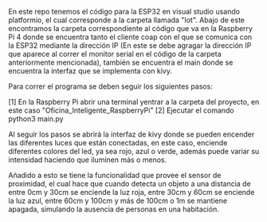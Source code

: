 En este repo tenemos el código para la ESP32 en visual studio usando platformio, el cual corresponde a la carpeta llamada "Iot".
Abajo de este encontramos la carpeta correspondiente al código que va en la Raspberry Pi 4 donde se encuentra tanto el cliente coap con el que se comunica con la ESP32 mediante la dirección IP (En este se debe agragar la dirección IP que aparece al correr el monitor serial en el código de la carpeta anteriormente mencionada), también se encuentra el main donde se encuentra la interfaz que se implementa con kivy.

Para correr el programa se deben seguir los siguientes pasos:

[1] En la Raspberry Pi abrir una terminal yentrar a la carpeta del proyecto, en este caso "Oficina_Inteligente_RaspberryPi"
[2] Ejecutar el comando python3 main.py

Al seguir los pasos se abrirá la interfaz de kivy donde se pueden encender las diferentes luces que están conectadas, en este caso, enciende diferentes colores del led, ya sea rojo, azul o verde, además puede variar su intensidad haciendo que iluminen más o menos.

Añadido a esto se tiene la funcionalidad que provee el sensor de proximidad, el cual hace que cuando detecta un objeto a una distancia de entre 0cm y 30cm se enciende la luz roja, entre 30cm y 60cm se enciende la luz azul, entre 60cm y 100cm y más de 100cm o 1m se mantiene apagada, simulando la ausencia de personas en una habitación.
